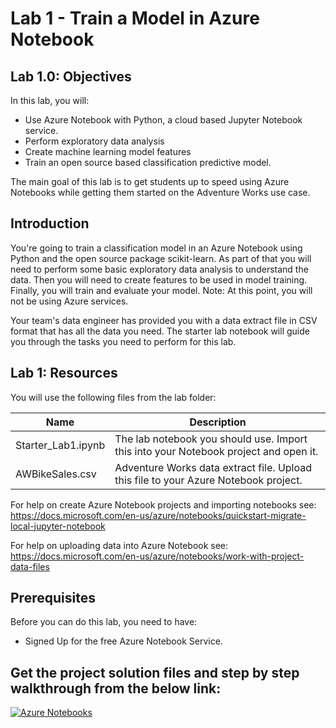 # Lab 1 - Train a Model in Azure Notebook

## Lab 1.0: Objectives

In this lab, you will:

-	Use Azure Notebook with Python, a cloud based Jupyter Notebook service.
-	Perform exploratory data analysis
-	Create machine learning model features
-	Train an open source based classification predictive model.

The main goal of this lab is to get students up to speed using Azure Notebooks while getting them started on the Adventure Works use case.

## Introduction
You're going to train a classification model in an Azure Notebook using Python and the open source package scikit-learn. As part of that you will need to perform some basic exploratory data analysis to understand the data. Then you will need to create features to be used in model training. Finally, you will train and evaluate your model. Note: At this point, you will not be using Azure services.

Your team's data engineer has provided you with a data extract file in CSV format that has all the data you need. The starter lab notebook will guide you through the tasks you need to perform for this lab.

## Lab 1: Resources

You will use the following files from the lab folder:

Name                            | Description
----                            | -----------
Starter_Lab1.ipynb     | The lab notebook you should use.  Import this into your Notebook project and open it. 
AWBikeSales.csv                      | Adventure Works data extract file. Upload this file to your Azure Notebook project. 

For help on create Azure Notebook projects and importing notebooks see: https://docs.microsoft.com/en-us/azure/notebooks/quickstart-migrate-local-jupyter-notebook

For help on uploading data into Azure Notebook see: https://docs.microsoft.com/en-us/azure/notebooks/work-with-project-data-files



## Prerequisites

Before you can do this lab, you need to have:
- Signed Up for the free Azure Notebook Service. 

## Get the project solution files and step by step walkthrough from the below link:

[![Azure Notebooks](https://notebooks.azure.com/launch.svg)](https://notebooks.azure.com/CodeSizzler/projects/dp100-demo)

